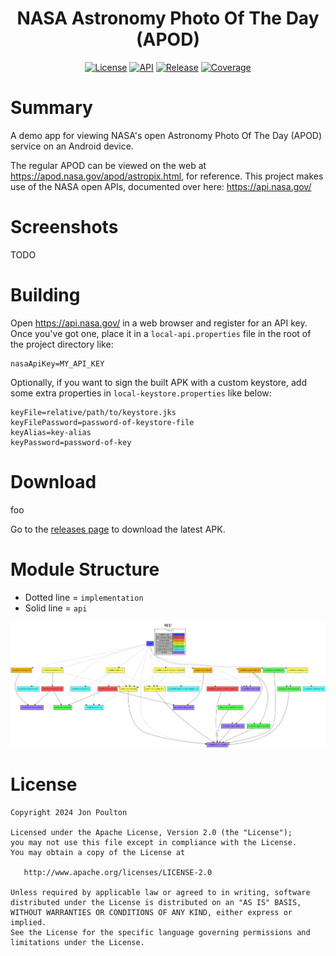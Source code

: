 <h1 align="center">NASA Astronomy Photo Of The Day (APOD)</h1>

<p align="center">
  <a href="https://opensource.org/licenses/Apache-2.0"><img alt="License" src="https://img.shields.io/badge/License-Apache%202.0-blue.svg"/></a>
  <a href="https://android-arsenal.com/api?level=24"><img alt="API" src="https://img.shields.io/badge/API-24%2B-brightgreen.svg?style=flat"/></a>
  <a href="https://github.com/jonapoul/apod-android"><img alt="Release" src="https://img.shields.io/github/v/release/jonapoul/apod-android"/></a>
  <a href="https://github.com/jonapoul/apod-android"><img alt="Coverage" src="https://img.shields.io/endpoint?url=https://gist.githubusercontent.com/jonapoul/6bf1b7a292bc61bcca966bee22e8b456/raw/coverage-badge.json"/></a>
</p>

# Summary

A demo app for viewing NASA's open Astronomy Photo Of The Day (APOD) service on an Android device.

The regular APOD can be viewed on the web at https://apod.nasa.gov/apod/astropix.html, for reference. This project makes use of the NASA open APIs, documented over here: https://api.nasa.gov/

# Screenshots

TODO

# Building

Open https://api.nasa.gov/ in a web browser and register for an API key. Once you've got one, place it in a `local-api.properties` file in the root of the project directory like:

```properties
nasaApiKey=MY_API_KEY
```

Optionally, if you want to sign the built APK with a custom keystore, add some extra properties in `local-keystore.properties` like below:

```properties
keyFile=relative/path/to/keystore.jks
keyFilePassword=password-of-keystore-file
keyAlias=key-alias
keyPassword=password-of-key
```

# Download
foo

Go to the [releases page](https://github.com/jonapoul/apod-android/releases) to download the latest APK.

# Module Structure

- Dotted line = `implementation`
- Solid line = `api`

![project-dependency-graph.png](app/project-dependency-graph.png)

# License

```
Copyright 2024 Jon Poulton

Licensed under the Apache License, Version 2.0 (the "License");
you may not use this file except in compliance with the License.
You may obtain a copy of the License at

   http://www.apache.org/licenses/LICENSE-2.0

Unless required by applicable law or agreed to in writing, software
distributed under the License is distributed on an "AS IS" BASIS,
WITHOUT WARRANTIES OR CONDITIONS OF ANY KIND, either express or implied.
See the License for the specific language governing permissions and
limitations under the License.
```

